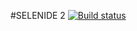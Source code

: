 #SELENIDE 2 [![Build status](https://ci.appveyor.com/api/projects/status/k1pjemqltdgtjxtt?svg=true)](https://ci.appveyor.com/project/uhdasha/netology-selenide-2-2)